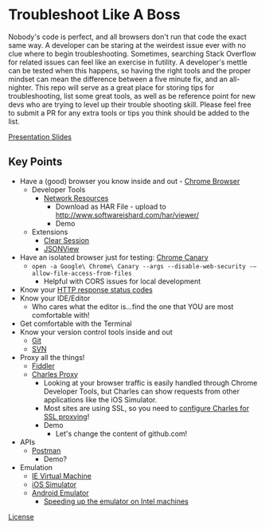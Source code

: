 # Troubleshoot Like A Boss

Nobody's code is perfect, and all browsers don't run that code the exact same way. A developer can be staring at the weirdest issue ever with no clue where to begin troubleshooting. Sometimes, searching Stack Overflow for related issues can feel like an exercise in futility. A developer's mettle can be tested when this happens, so having the right tools and the proper mindset can mean the difference between a five minute fix, and an all-nighter. This repo will serve as a great place for storing tips for troubleshooting, list some great tools, as well as be reference point for new devs who are trying to level up their trouble shooting skill.  Please feel free to submit a PR for any extra tools or tips you think should be added to the list.

[Presentation Slides](https://slides.com/ryandoll/troubleshoot-like-a-boss)

## Key Points
- Have a (good) browser you know inside and out - [Chrome Browser](https://www.google.com/chrome/)
  - Developer Tools
    - [Network Resources](https://developers.google.com/web/tools/chrome-devtools/profile/network-performance/resource-loading?utm_source=dcc)
      - Download as HAR File - upload to http://www.softwareishard.com/har/viewer/
      - Demo
  - Extensions
    - [Clear Session](https://chrome.google.com/webstore/detail/clear-session/maejjihldgmkjlfmgpgoebepjchengka)
    - [JSONView](https://chrome.google.com/webstore/detail/jsonview/chklaanhfefbnpoihckbnefhakgolnmc?hl=en)
- Have an isolated browser just for testing: [Chrome Canary](https://www.google.com/chrome/browser/canary.html)
  - ```open -a Google\ Chrome\ Canary --args --disable-web-security -–allow-file-access-from-files```
    - Helpful with CORS issues for local development
- Know your [HTTP response status codes](https://developer.mozilla.org/en-US/docs/Web/HTTP/Status)
- Know your IDE/Editor
  - Who cares what the editor is...find the one that YOU are most comfortable with!
- Get comfortable with the Terminal
- Know your version control tools inside and out
  - [Git](https://git-scm.com/book/en/v2)
  - [SVN](http://svnbook.red-bean.com/)
- Proxy all the things!
  - [Fiddler](http://www.telerik.com/fiddler)
  - [Charles Proxy](https://www.charlesproxy.com/)
    - Looking at your browser traffic is easily handled through Chrome Developer Tools, but Charles can show requests from other applications like the iOS Simulator.
    - Most sites are using SSL, so you need to [configure Charles for SSL proxying](https://www.charlesproxy.com/documentation/using-charles/ssl-certificates/)!
    - Demo
      - Let's change the content of github.com!
- APIs
  - [Postman](https://www.getpostman.com/)
    - Demo?
- Emulation
  - [IE Virtual Machine](https://developer.microsoft.com/en-us/microsoft-edge/tools/vms/)
  - [iOS Simulator](https://developer.apple.com/library/ios/documentation/IDEs/Conceptual/iOS_Simulator_Guide/Introduction/Introduction.html)
  - [Android Emulator](https://developer.android.com/studio/run/emulator.html)
    - [Speeding up the emulator on Intel machines](https://software.intel.com/en-us/android/articles/speeding-up-the-android-emulator-on-intel-architecture)

[License](LICENSE.md)
